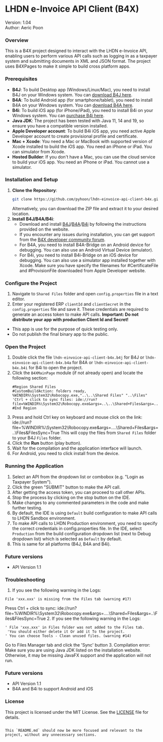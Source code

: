 # LHDN e-Invoice API Client (B4X)
Version: 1.04\
Author: Aeric Poon

### Overview
This is a B4X project designed to interact with the LHDN e-Invoice API, enabling users to perform various API calls such as logging in as a taxpayer system and submitting documents in XML and JSON format. The project uses B4XPages to make it simple to build cross platform apps.

### Prerequisites
- **B4J**: To build Desktop app (Windows/Linux/Mac), you need to install B4J on your Windows system. You can [download B4J here](https://www.b4x.com/b4j.html).
- **B4A**: To build Android app (for smartphone/tablet), you need to install B4A on your Windows system. You can [download B4A here](https://www.b4x.com/b4a.html).
- **B4i**: To build iOS app (for iPhone/iPad), you need to install B4i on your Windows system. You can [purchase B4i here](https://www.b4x.com/b4i.html).
- **Java JDK**: The project has been tested with Java 11, 14 and 19, so ensure you have a compatible version installed.
- **Apple Developer account**: To build B4i iOS app, you need active Apple Developer account to create provisional profile and certificate.
- **Mac + Xcode**: You need a Mac or MacBook with supported version of Xcode installed to build the iOS app. You need an iPhone or iPad. You can simulator from Xcode.
- **Hosted Builder**: If you don't have a Mac, you can use the cloud service to build your iOS app. You need an iPhone or iPad. You cannot use a simulator.

### Installation and Setup
1. **Clone the Repository**:
   ```bash
   git clone https://github.com/pyhoon/lhdn-einvoice-api-client-b4x.git
   ```
   Alternatively, you can download the ZIP file and extract it to your desired location.
2. **Install B4J/B4A/B4i**:
   - Download and install [B4J](https://www.b4x.com/b4j.html)/[B4A](https://www.b4x.com/b4a.html)/[B4i](https://www.b4x.com/b4i.html) by following the instructions provided on the website.
   - If you encounter any issues during installation, you can get support from the [B4X developer community forum](https://www.b4x.com/android/forum/).
   - For B4A, you need to install B4A-Bridge on an Android device for debugging. You can also use an Android Virtual Device (emulator).
   - For B4i, you need to install B4i-Bridge on an iOS device for debugging. You can also use a simulator app installed together with Xcode. Make sure you have specify the filenames for #CertificateFile and #ProvisionFile downloaded from Apple Developer website.

### Configure the Project
1. Navigate to `Shared Files` folder and open `config.properties` file in a text editor.
2. Enter your registered ERP `clientId` and `clientSecret` in the `config.properties` file and save it. These credentials are required to generate an access token to make API calls.
**Important: Do not distribute your app with production Client Id and Secret!**
- This app is use for the purpose of quick testing only.
- Do not publish the final binary app to the public.

### Open the Project
1. Double click the file `lhdn-einvoice-api-client-b4x.b4j` for B4J or `lhdn-einvoice-api-client-b4x.b4a` for B4A or `lhdn-einvoice-api-client-b4x.b4i` for B4i to open the project.
2. Click the `B4XMainPage` module (if not already open) and locate the following section:
   ```B4X
   #Region Shared Files
   #CustomBuildAction: folders ready, %WINDIR%\System32\Robocopy.exe,"..\..\Shared Files" "..\Files"
   'Ctrl + click to sync files: ide://run?file=%WINDIR%\System32\Robocopy.exe&args=..\..\Shared+Files&args=..\Files&FilesSync=True
   #End Region
   ```
3. Press and hold Ctrl key on keyboard and mouse click on the link: ide://run?file=%WINDIR%\System32\Robocopy.exe&args=..\..\Shared+Files&args=..\Files&FilesSync=True
This will copy the files from `Shared Files` folder to your B4J `Files` folder.
4. Click the **Run** button (play button).
5. Wait for the compilation and the application interface will launch.
6. For Android, you need to click install from the device. 

### Running the Application
1. Select an API from the dropdown list or combobox (e.g. "Login as Taxpayer System").
2. Click the green "SUBMIT" button to make the API call.
3. After getting the access token, you can proceed to call other APIs.
4. Stop the process by clicking on the stop button on the IDE.
5. Make changes to any commented parameters in the code and make further testing.
6. By default, the IDE is using `Default` build configuration to make API calls to LHDN Sandbox environment.
7. To make API calls to LHDN Production environment, you need to specify the correct credentials in config.properties file. In the IDE, select `Production` from the build configuration dropdown list (next to Debug dropdown list) which is selected as `Default` by default.
8. This is same for all platforms (B4J, B4A and B4i).

### Future versions
- API Version 1.1

### Troubleshooting
1. If you see the following warning in the Logs:
```B4X
File 'xxx.xxx' is missing from the Files tab (warning #17)
```
Press Ctrl + click to sync: ide://run?file=%WINDIR%\System32\Robocopy.exe&args=..\..\Shared+Files&args=..\Files&FilesSync=True
2. If you see the following warning in the Logs:
```B4X
' File 'xxx.xxx' in Files folder was not added to the Files tab.
 'You should either delete it Or add it To the project.
' You can choose Tools - Clean unused files. (warning #14)
```
Go to Files Manager tab and click the 'Sync' button
3. Compilation error:
Make sure you are using Java JDK listed on the installation website. Otherwise, it may be missing JavaFX support and the application will not run.

### Future versions
   - API Version 1.1
   - B4A and B4i to support Android and iOS

### License
This project is licensed under the MIT License. See the [LICENSE](LICENSE) file for details.

```

This `README.md` should now be more focused and relevant to the project, without any unnecessary sections.
